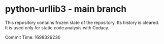 # python-urllib3 - main branch

This repository contains frozen state of the repository.
Its history is cleared. It is used only for static code
analysis with Codacy.

Commit Time: 1698329230